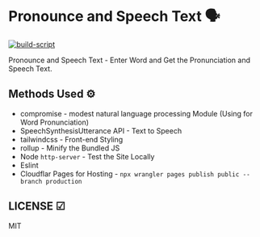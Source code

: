 # Pronounce and Speech Text  🗣

[![build-script](https://github.com/mskian/pronounce-and-speech/actions/workflows/build.yml/badge.svg)](https://github.com/mskian/pronounce-and-speech/actions/workflows/build.yml)  

Pronounce and Speech Text - Enter Word and Get the Pronunciation and Speech Text.  

## Methods Used ⚙

- compromise - modest natural language processing Module (Using for Word Pronunciation)
- SpeechSynthesisUtterance API - Text to Speech
- tailwindcss - Front-end Styling
- rollup - Minify the Bundled JS
- Node `http-server` - Test the Site Locally
- Eslint
- Cloudflar Pages for Hosting - `npx wrangler pages publish public --branch production`

## LICENSE ☑

MIT
